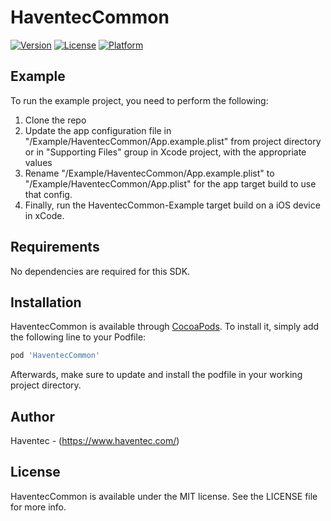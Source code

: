 # HaventecCommon

[![Version](https://img.shields.io/cocoapods/v/HaventecCommon.svg?style=flat)](https://cocoapods.org/pods/HaventecCommon)
[![License](https://img.shields.io/cocoapods/l/HaventecCommon.svg?style=flat)](https://cocoapods.org/pods/HaventecCommon)
[![Platform](https://img.shields.io/cocoapods/p/HaventecCommon.svg?style=flat)](https://cocoapods.org/pods/HaventecCommon)

## Example

To run the example project, you need to perform the following:

1. Clone the repo
2. Update the app configuration file in "/Example/HaventecCommon/App.example.plist" from project directory or in "Supporting Files" group in Xcode project, with the appropriate values
3. Rename "/Example/HaventecCommon/App.example.plist" to "/Example/HaventecCommon/App.plist" for the app target build to use that config.
4. Finally, run the HaventecCommon-Example target build on a iOS device in xCode.

## Requirements

No dependencies are required for this SDK.

## Installation

HaventecCommon is available through [CocoaPods](https://cocoapods.org/pods/HaventecCommon). To install
it, simply add the following line to your Podfile:

```ruby
pod 'HaventecCommon'
```

Afterwards, make sure to update and install the podfile in your working project directory.

## Author

Haventec - (https://www.haventec.com/)

## License

HaventecCommon is available under the MIT license. See the LICENSE file for more info.
